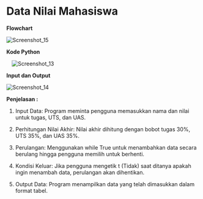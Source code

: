 # Data Nilai Mahasiswa

**Flowchart**

 ![Screenshot_15](https://github.com/user-attachments/assets/dbaa42c0-384e-48aa-9a64-4d142b10aa44)

**Kode Python**
 
 ![Screenshot_13](https://github.com/user-attachments/assets/845ed9b5-b3ba-4f3c-ac7f-1d4134757cfb)

**Input dan Output**

 ![Screenshot_14](https://github.com/user-attachments/assets/7f26128a-0d71-4338-abdd-92cc9f361c37)

**Penjelasan :**

1.	Input Data: Program meminta pengguna memasukkan nama dan nilai untuk tugas, UTS, dan UAS.

2.	Perhitungan Nilai Akhir: Nilai akhir dihitung dengan bobot tugas 30%, UTS 35%, dan UAS 35%.

3.	Perulangan: Menggunakan  while True  untuk menambahkan data secara berulang hingga pengguna memilih untuk berhenti.

4.	Kondisi Keluar: Jika pengguna mengetik t (Tidak) saat ditanya apakah ingin menambah data, perulangan akan dihentikan.

5.	Output Data: Program menampilkan data yang telah dimasukkan dalam format tabel.
